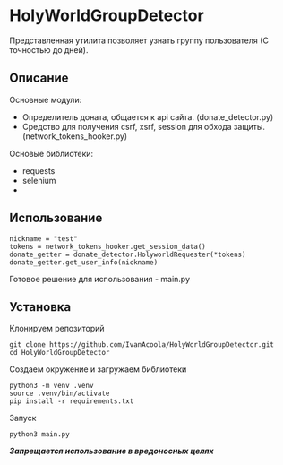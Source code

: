 # HolyWorldGroupDetector
Представленная утилита позволяет узнать группу пользователя (С точностью до дней).

## Описание

Основные модули:
  - Определитель доната, общается к api сайта. (donate_detector.py)
  - Средство для получения csrf, xsrf, session для обхода защиты. (network_tokens_hooker.py)

Основые библиотеки:
  - requests
  - selenium
  - 
## Использование

```
nickname = "test"
tokens = network_tokens_hooker.get_session_data()
donate_getter = donate_detector.HolyworldRequester(*tokens)
donate_getter.get_user_info(nickname)
```

Готовое решение для использования - main.py

## Установка

Клонируем репозиторий
```
git clone https://github.com/IvanAcoola/HolyWorldGroupDetector.git
cd HolyWorldGroupDetector
```
Создаем окружение и загружаем библиотеки
```
python3 -m venv .venv
source .venv/bin/activate
pip install -r requirements.txt
```
Запуск
```
python3 main.py
```



***Запрещается использование в вредоносных целях***
